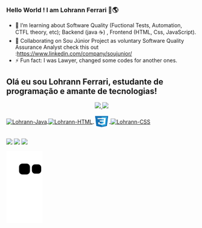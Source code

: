 ### Hello World ! I am Lohrann Ferrari 👋🌎

- 🌱 I’m learning about Software Quality (Fuctional Tests, Automation, CTFL theory, etc); Backend (java ☕) , Frontend (HTML, Css, JavaScript).
- 👯 Collaborating on Sou Júnior Project as voluntary Software Quality Assurance Analyst check this out :https://www.linkedin.com/company/soujunior/
- ⚡ Fun fact: I was Lawyer, changed some codes for another ones. 


## Olá eu sou Lohrann Ferrari, estudante de programação e amante de tecnologias!
<div align="center">
  <a href="https://github.com/lohrannferrari">
  <img height="180em" src="https://github-readme-stats.vercel.app/api?username=Lohrannferrari&show_icons=true&theme=dracula&include_all_commits=true&count_private=true"/>
  <img height="180em" src="https://github-readme-stats.vercel.app/api/top-langs/?username=lohrannferrari&layout=compact&langs_count=7&theme=dracula"/>
</div>
<div style="display: inline_block"><br>

  <img align="center" alt="Lohrann-Java" height="30" width="40" src="https://cdn.jsdelivr.net/gh/devicons/devicon/icons/java/java-original.svg">
  <img align="center" alt="Lohrann-HTML" height="30" width="40" img src="https://cdn.jsdelivr.net/gh/devicons/devicon/icons/javascript/javascript-original.svg" />
          
  <img align="center" alt="Lohrann-CSS" height="30" width="40" src="https://raw.githubusercontent.com/devicons/devicon/master/icons/css3/css3-original.svg">
  <img align="center" alt="Lohrann-CSS" height="30" width="40"img src="https://cdn.jsdelivr.net/gh/devicons/devicon/icons/selenium/selenium-original.svg" />
          
 
</div>
  
  ##
 
<div> 

  <a href="https://www.instagram.com/lohrannferrari/" target="_blank"><img src="https://img.shields.io/badge/-Instagram-%23E4405F?style=for-the-badge&logo=instagram&logoColor=white" target="_blank"></a> 
  <a href = "mailto:lohrannfac@hotmail.com"><img src="https://img.shields.io/badge/Microsoft_Outlook-0078D4?style=for-the-badge&logo=microsoft-outlook&logoColor=white" target="_blank"></a>
  <a href="https://www.linkedin.com/in/lohrann-bento-ferrari-dos-santos-52b34816b/" target="_blank"><img src="https://img.shields.io/badge/-LinkedIn-%230077B5?style=for-the-badge&logo=linkedin&logoColor=white" target="_blank"></a> 
 
  ![Snake animation](https://github.com/rafaballerini/rafaballerini/blob/output/github-contribution-grid-snake.svg)
 
</div>

